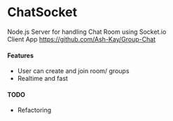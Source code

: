 # ChatSocket
Node.js Server for handling Chat Room using Socket.io <br />
Client App https://github.com/Ash-Kay/Group-Chat <br />

#### Features
* User can create and join room/ groups
* Realtime and fast

#### TODO
* Refactoring
